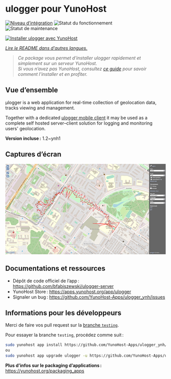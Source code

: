 <!--
Nota bene : ce README est automatiquement généré par <https://github.com/YunoHost/apps/tree/master/tools/readme_generator>
Il NE doit PAS être modifié à la main.
-->

# ulogger pour YunoHost

[![Niveau d’intégration](https://apps.yunohost.org/badge/integration/ulogger)](https://ci-apps.yunohost.org/ci/apps/ulogger/)
![Statut du fonctionnement](https://apps.yunohost.org/badge/state/ulogger)
![Statut de maintenance](https://apps.yunohost.org/badge/maintained/ulogger)

[![Installer ulogger avec YunoHost](https://install-app.yunohost.org/install-with-yunohost.svg)](https://install-app.yunohost.org/?app=ulogger)

*[Lire le README dans d'autres langues.](./ALL_README.md)*

> *Ce package vous permet d’installer ulogger rapidement et simplement sur un serveur YunoHost.*  
> *Si vous n’avez pas YunoHost, consultez [ce guide](https://yunohost.org/install) pour savoir comment l’installer et en profiter.*

## Vue d’ensemble

μlogger is a web application for real-time collection of geolocation data, tracks viewing and management. 

Together with a dedicated [μlogger mobile client](https://github.com/bfabiszewski/ulogger-android) it may be used as a complete self hosted server–client solution for logging and monitoring users' geolocation.


**Version incluse :** 1.2~ynh1

## Captures d’écran

![Capture d’écran de ulogger](./doc/screenshots/screenshot.png)

## Documentations et ressources

- Dépôt de code officiel de l’app : <https://github.com/bfabiszewski/ulogger-server>
- YunoHost Store : <https://apps.yunohost.org/app/ulogger>
- Signaler un bug : <https://github.com/YunoHost-Apps/ulogger_ynh/issues>

## Informations pour les développeurs

Merci de faire vos pull request sur la [branche `testing`](https://github.com/YunoHost-Apps/ulogger_ynh/tree/testing).

Pour essayer la branche `testing`, procédez comme suit :

```bash
sudo yunohost app install https://github.com/YunoHost-Apps/ulogger_ynh/tree/testing --debug
ou
sudo yunohost app upgrade ulogger -u https://github.com/YunoHost-Apps/ulogger_ynh/tree/testing --debug
```

**Plus d’infos sur le packaging d’applications :** <https://yunohost.org/packaging_apps>
